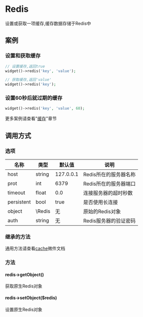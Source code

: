 Redis
=====

设置或获取一项缓存,缓存数据存储于Redis中

案例
----

### 设置和获取缓存
```php
// 设置缓存,返回true
widget()->redis('key', 'value');

// 获取缓存,返回'value'
widget()->redis('key');
```

### 设置60秒后就过期的缓存
```php
widget()->redis('key', 'value', 60);
```

更多案例请查看"[缓存](../book/cache.md)"章节

调用方式
--------

### 选项

名称       | 类型         | 默认值         | 说明
-----------|--------------|----------------|------
host       | string       | 127.0.0.1      | Redis所在的服务器名称
prot       | int          | 6379           | Redis所在的服务器端口
timeout    | float        | 0.0            | 连接服务器的超时秒数
persistent | bool         | true           | 是否使用长连接
object     | \Redis       | 无             | 原始的Redis对象
auth 	   | string 	  | 无 			   | Redis服务器的验证密码

### 继承的方法

通用方法请查看[cache](cache.md#通用方法)微件文档

### 方法

#### redis->getObject()
获取原生Redis对象

#### redis->setObject($redis)
设置原生Redis对象